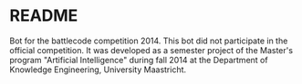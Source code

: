 # README #

Bot for the battlecode competition 2014. This bot did not participate in the official competition.
It was developed as a semester project of the Master's program "Artificial Intelligence" during fall 2014 at the Department of Knowledge Engineering, University Maastricht.
